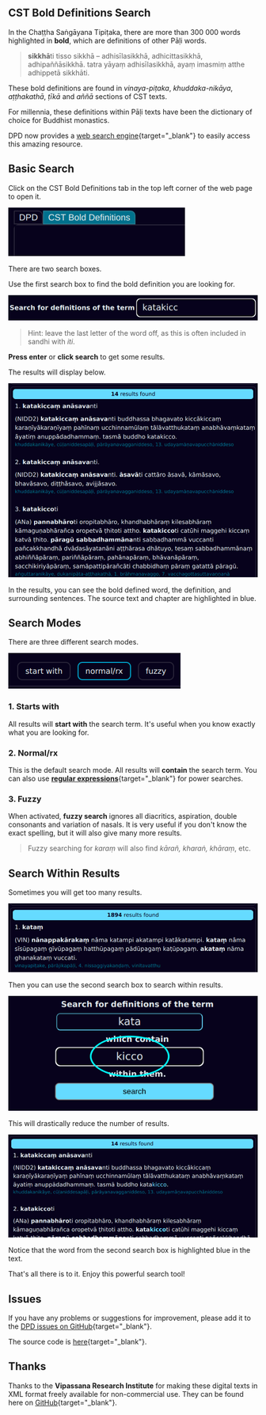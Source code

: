 ## CST Bold Definitions Search

In the Chaṭṭha Saṅgāyana Tipiṭaka, there are more than 300 000 words highlighted in **bold**, which are definitions of other Pāḷi words.

> **sikkhā**ti tisso sikkhā – adhisīlasikkhā, adhicittasikkhā, adhipaññāsikkhā. tatra yāyaṃ adhisīlasikkhā, ayaṃ imasmiṃ atthe adhippetā sikkhāti.

These bold definitions are found in *vinaya-piṭaka*, *khuddaka-nikāya*, *aṭṭhakathā*, *ṭīkā* and *aññā* sections of CST texts.

For millennia, these definitions within Pāḷi texts have been the dictionary of choice for Buddhist monastics. 

DPD now provides a [web search engine](https://www.dpdict.net){target="_blank"} to easily access this amazing resource.

## Basic Search

Click on the CST Bold Definitions tab in the top left corner of the web page to open it. 

![DPD bold definitions tab](../pics/dpdict.net/dpdict_bd_tab.png)

There are two search boxes.

Use the first search box to find the bold definition you are looking for.

![Search box 1](../pics/dpdict.net/dpdict_bd_searchbox1.png)

> Hint: leave the last letter of the word off, as this is often included in sandhi with *iti*.

**Press enter** or **click search** to get some results.

The results will display below.

![Search results](../pics/dpdict.net/dpdict_bd_results.png)

In the results, you can see the bold defined word, the definition, and surrounding sentences. The source text and chapter are highlighted in blue. 

## Search Modes

There are three different search modes. 

![Search modes](../pics/dpdict.net/dpdict_bd_search_modes.png)

### 1. Starts with
All results will **start with** the search term. It's useful when you know exactly what you are looking for.

### 2. Normal/rx
This is the default search mode. All results will **contain** the search term. You can also use [**regular expressions**](https://regexone.com/){target="_blank"} for power searches.

### 3. Fuzzy
When activated, **fuzzy search** ignores all diacritics, aspiration, double consonants and variation of nasals. It is very useful if you don't know the exact spelling, but it will also give many more results. 

> Fuzzy searching for *karaṃ* will also find *kārañ, kharaṅ, khāraṃ*, etc. 

## Search Within Results

Sometimes you will get too many results. 

![Too many results](../pics/dpdict.net/dpdict_bd_too_many.png)

Then you can use the second search box to search within results. 

![Search box 2](../pics/dpdict.net/dpdict_bd_searchbox2.png)

This will drastically reduce the number of results.

![alt text](../pics/dpdict.net/dpdict_bd_less_results.png)

Notice that the word from the second search box is highlighted blue in the text.

That's all there is to it. Enjoy this powerful search tool!

## Issues

If you have any problems or suggestions for improvement, please add it to the [DPD issues on GitHub](https://github.com/digitalpalidictionary/dpd-db/issues){target="_blank"}.

The source code is [here](https://github.com/digitalpalidictionary/dpd-db/blob/6eaaa4c58059e5e03ecdf522635335b89a5e4b1d/exporter/webapp/main.py#L223){target="_blank"}.

## Thanks

Thanks to the **Vipassana Research Institute** for making these digital texts in XML format freely available for non-commercial use. They can be found here on [GitHub](https://github.com/VipassanaTech/tipitaka-xml){target="_blank"}.


